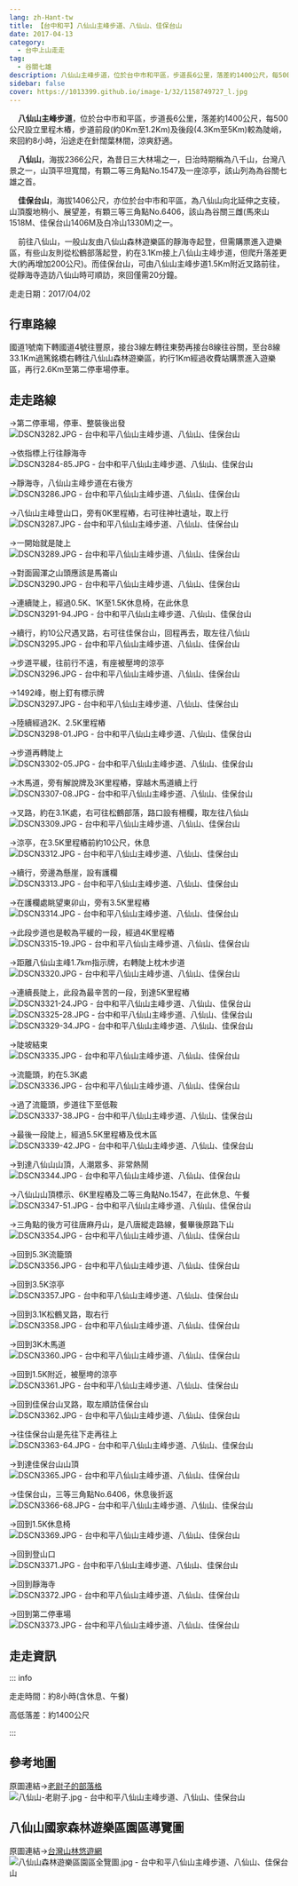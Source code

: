 ```yaml
---
lang: zh-Hant-tw
title: 【台中和平】八仙山主峰步道、八仙山、佳保台山
date: 2017-04-13
category: 
  - 台中上山走走
tag:
  - 谷關七雄
description: 八仙山主峰步道，位於台中市和平區，步道長6公里，落差約1400公尺，每500公尺設立里程木樁，步道前段(約0Km至1.2Km)及後段(4.3Km至5Km)較為陡峭，來回約8小時，沿途走在針闊葉林間，涼爽舒適。
sidebar: false
cover: https://1013399.github.io/image-1/32/1158749727_l.jpg
---
```


    **八仙山主峰步道**，位於台中市和平區，步道長6公里，落差約1400公尺，每500公尺設立里程木樁，步道前段(約0Km至1.2Km)及後段(4.3Km至5Km)較為陡峭，來回約8小時，沿途走在針闊葉林間，涼爽舒適。  

    **八仙山**，海拔2366公尺，為昔日三大林場之一，日治時期稱為八千山，台灣八景之一，山頂平坦寬闊，有顆二等三角點No.1547及一座涼亭，該山列為為谷關七雄之首。  

    **佳保台山**，海拔1406公尺，亦位於台中市和平區，為八仙山向北延伸之支稜，山頂腹地稍小、展望差，有顆三等三角點No.6406，該山為谷關三雌(馬來山1518M、佳保台山1406M及白冷山1330M)之一。  

<!-- more -->

    前往八仙山，一般山友由八仙山森林遊樂區的靜海寺起登，但需購票進入遊樂區，有些山友則從松鶴部落起登，約在3.1Km接上八仙山主峰步道，但爬升落差更大(約再增加200公尺)。而佳保台山，可由八仙山主峰步道1.5Km附近叉路前往，從靜海寺造訪八仙山時可順訪，來回僅需20分鐘。

走走日期：2017/04/02

## 行車路線
國道1號南下轉國道4號往豐原，接台3線左轉往東勢再接台8線往谷關，至台8線33.1Km過篤銘橋右轉往八仙山森林遊樂區，約行1Km經過收費站購票進入遊樂區，再行2.6Km至第二停車場停車。

## 走走路線
→第二停車場，停車、整裝後出發  
![DSCN3282.JPG - 台中和平八仙山主峰步道、八仙山、佳保台山](https://1013399.github.io/image-1/32/1158747667_l.jpg)

→依指標上行往靜海寺  
![DSCN3284-85.JPG - 台中和平八仙山主峰步道、八仙山、佳保台山](https://1013399.github.io/image-1/32/1158748944_l.jpg)

→靜海寺，八仙山主峰步道在右後方  
![DSCN3286.JPG - 台中和平八仙山主峰步道、八仙山、佳保台山](https://1013399.github.io/image-1/32/1158748075_l.jpg)

→八仙山主峰登山口，旁有0K里程樁，右可往神社遺址，取上行  
![DSCN3287.JPG - 台中和平八仙山主峰步道、八仙山、佳保台山](https://1013399.github.io/image-1/32/1158747089_l.jpg)

→一開始就是陡上  
![DSCN3289.JPG - 台中和平八仙山主峰步道、八仙山、佳保台山](https://1013399.github.io/image-1/32/1158748276_l.jpg)

→對面圓渾之山頭應該是馬崙山  
![DSCN3290.JPG - 台中和平八仙山主峰步道、八仙山、佳保台山](https://1013399.github.io/image-1/32/1158749727_l.jpg)

→連續陡上，經過0.5K、1K至1.5K休息椅，在此休息  
![DSCN3291-94.JPG - 台中和平八仙山主峰步道、八仙山、佳保台山](https://1013399.github.io/image-1/32/1158748951_l.jpg)

→續行，約10公尺遇叉路，右可往佳保台山，回程再去，取左往八仙山  
![DSCN3295.JPG - 台中和平八仙山主峰步道、八仙山、佳保台山](https://1013399.github.io/image-1/32/1158748953_l.jpg)

→步道平緩，往前行不遠，有座被壓垮的涼亭  
![DSCN3296.JPG - 台中和平八仙山主峰步道、八仙山、佳保台山](https://1013399.github.io/image-1/32/1158749730_l.jpg)

→1492峰，樹上釘有標示牌  
![DSCN3297.JPG - 台中和平八仙山主峰步道、八仙山、佳保台山](https://1013399.github.io/image-1/32/1158749350_l.jpg)

→陸續經過2K、2.5K里程樁  
![DSCN3298-01.JPG - 台中和平八仙山主峰步道、八仙山、佳保台山](https://1013399.github.io/image-1/32/1158748080_l.jpg)

→步道再轉陡上  
![DSCN3302-05.JPG - 台中和平八仙山主峰步道、八仙山、佳保台山](https://1013399.github.io/image-1/32/1158747674_l.jpg)

→木馬道，旁有解說牌及3K里程樁，穿越木馬道續上行  
![DSCN3307-08.JPG - 台中和平八仙山主峰步道、八仙山、佳保台山](https://1013399.github.io/image-1/32/1158747677_l.jpg)

→叉路，約在3.1K處，右可往松鶴部落，路口設有柵欄，取左往八仙山  
![DSCN3309.JPG - 台中和平八仙山主峰步道、八仙山、佳保台山](https://1013399.github.io/image-1/32/1158747381_l.jpg)

→涼亭，在3.5K里程樁前約10公尺，休息  
![DSCN3312.JPG - 台中和平八仙山主峰步道、八仙山、佳保台山](https://1013399.github.io/image-1/32/1158749356_l.jpg)

→續行，旁邊為懸崖，設有護欄  
![DSCN3313.JPG - 台中和平八仙山主峰步道、八仙山、佳保台山](https://1013399.github.io/image-1/32/1158747099_l.jpg)

→在護欄處眺望東卯山，旁有3.5K里程樁  
![DSCN3314.JPG - 台中和平八仙山主峰步道、八仙山、佳保台山](https://1013399.github.io/image-1/32/1158749357_l.jpg)

→此段步道也是較為平緩的一段，經過4K里程樁  
![DSCN3315-19.JPG - 台中和平八仙山主峰步道、八仙山、佳保台山](https://1013399.github.io/image-1/32/1158748083_l.jpg)

→距離八仙山主峰1.7km指示牌，右轉陡上枕木步道  
![DSCN3320.JPG - 台中和平八仙山主峰步道、八仙山、佳保台山](https://1013399.github.io/image-1/32/1158749359_l.jpg)

→連續長陡上，此段為最辛苦的一段，到達5K里程樁  
![DSCN3321-24.JPG - 台中和平八仙山主峰步道、八仙山、佳保台山](https://1013399.github.io/image-1/32/1158748956_l.jpg)  
![DSCN3325-28.JPG - 台中和平八仙山主峰步道、八仙山、佳保台山](https://1013399.github.io/image-1/32/1158749165_l.jpg)  
![DSCN3329-34.JPG - 台中和平八仙山主峰步道、八仙山、佳保台山](https://1013399.github.io/image-1/32/1158749651_l.jpg)

→陡坡結束  
![DSCN3335.JPG - 台中和平八仙山主峰步道、八仙山、佳保台山](https://1013399.github.io/image-1/32/1158747681_l.jpg)

→流籠頭，約在5.3K處  
![DSCN3336.JPG - 台中和平八仙山主峰步道、八仙山、佳保台山](https://1013399.github.io/image-1/32/1158747683_l.jpg)

→過了流籠頭，步道往下至低鞍  
![DSCN3337-38.JPG - 台中和平八仙山主峰步道、八仙山、佳保台山](https://1013399.github.io/image-1/32/1158749541_l.jpg)

→最後一段陡上，經過5.5K里程樁及伐木區  
![DSCN3339-42.JPG - 台中和平八仙山主峰步道、八仙山、佳保台山](https://1013399.github.io/image-1/32/1158748957_l.jpg)

→到達八仙山山頂，人潮眾多、非常熱鬧  
![DSCN3344.JPG - 台中和平八仙山主峰步道、八仙山、佳保台山](https://1013399.github.io/image-1/32/1158749653_l.jpg)

→八仙山山頂標示、6K里程樁及二等三角點No.1547，在此休息、午餐  
![DSCN3347-51.JPG - 台中和平八仙山主峰步道、八仙山、佳保台山](https://1013399.github.io/image-1/32/1158749169_l.jpg)

→三角點的後方可往唐麻丹山，是八唐縱走路線，餐畢後原路下山  
![DSCN3354.JPG - 台中和平八仙山主峰步道、八仙山、佳保台山](https://1013399.github.io/image-1/32/1158748734_l.jpg)

→回到5.3K流籠頭  
![DSCN3356.JPG - 台中和平八仙山主峰步道、八仙山、佳保台山](https://1013399.github.io/image-1/32/1158749546_l.jpg)

→回到3.5K涼亭  
![DSCN3357.JPG - 台中和平八仙山主峰步道、八仙山、佳保台山](https://1013399.github.io/image-1/32/1158748961_l.jpg)

→回到3.1K松鶴叉路，取右行  
![DSCN3358.JPG - 台中和平八仙山主峰步道、八仙山、佳保台山](https://1013399.github.io/image-1/32/1158748738_l.jpg)

→回到3K木馬道  
![DSCN3360.JPG - 台中和平八仙山主峰步道、八仙山、佳保台山](https://1013399.github.io/image-1/32/1158748670_l.jpg)

→回到1.5K附近，被壓垮的涼亭  
![DSCN3361.JPG - 台中和平八仙山主峰步道、八仙山、佳保台山](https://1013399.github.io/image-1/32/1158748297_l.jpg)

→回到佳保台山叉路，取左順訪佳保台山  
![DSCN3362.JPG - 台中和平八仙山主峰步道、八仙山、佳保台山](https://1013399.github.io/image-1/32/1158749553_l.jpg)

→往佳保台山是先往下走再往上  
![DSCN3363-64.JPG - 台中和平八仙山主峰步道、八仙山、佳保台山](https://1013399.github.io/image-1/32/1158748093_l.jpg)

→到達佳保台山山頂  
![DSCN3365.JPG - 台中和平八仙山主峰步道、八仙山、佳保台山](https://1013399.github.io/image-1/32/1158749025_l.jpg)

→佳保台山，三等三角點No.6406，休息後折返  
![DSCN3366-68.JPG - 台中和平八仙山主峰步道、八仙山、佳保台山](https://1013399.github.io/image-1/32/1158747686_l.jpg)

→回到1.5K休息椅  
![DSCN3369.JPG - 台中和平八仙山主峰步道、八仙山、佳保台山](https://1013399.github.io/image-1/32/1158749554_l.jpg)

→回到登山口  
![DSCN3371.JPG - 台中和平八仙山主峰步道、八仙山、佳保台山](https://1013399.github.io/image-1/32/1158749663_l.jpg)

→回到靜海寺  
![DSCN3372.JPG - 台中和平八仙山主峰步道、八仙山、佳保台山](https://1013399.github.io/image-1/32/1158749455_l.jpg)

→回到第二停車場  
![DSCN3373.JPG - 台中和平八仙山主峰步道、八仙山、佳保台山](https://1013399.github.io/image-1/32/1158749664_l.jpg)

## 走走資訊
::: info

走走時間：約8小時(含休息、午餐)

高低落差：約1400公尺

:::

## 參考地圖
原圖連結→[老尉子的部落格](http://blog.xuite.net/laoweiz/blog/24066497)  
![八仙山-老尉子.jpg - 台中和平八仙山主峰步道、八仙山、佳保台山](https://1013399.github.io/image-1/32/1158748299_l.jpg)

## 八仙山國家森林遊樂區園區導覽圖  
原圖連結→[台灣山林悠遊網](http://recreation.forest.gov.tw/RA/RA_1_1.aspx?RA_ID=0300002)  
![八仙山森林遊樂區園區全覽圖.jpg - 台中和平八仙山主峰步道、八仙山、佳保台山](https://1013399.github.io/image-1/32/1158748676_l.jpg)